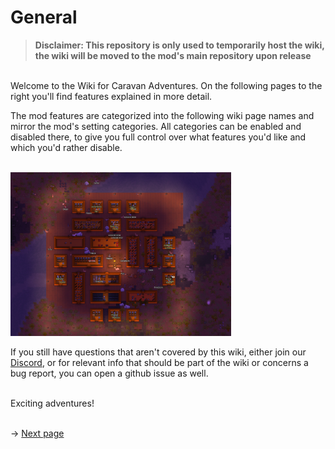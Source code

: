 # General

> **Disclaimer: This repository is only used to temporarily host the wiki, the wiki will be moved to the mod's main repository upon release** 

<br> Welcome to the Wiki for Caravan Adventures. On the following pages to the right you'll find features explained in more detail. 

The mod features are categorized into the following wiki page names and mirror the mod's setting categories. All categories can be enabled and disabled there, to give you full control over what features you'd like and which you'd rather disable.

<br><img src="Images\Camp2.png" alt="Camp2" width="70%"/>  

If you still have questions that aren't covered by this wiki, either join our [Discord](https://discord.gg/KwaRubs2kx), or for relevant info that should be part of the wiki or concerns a bug report, you can open a github issue as well. 

<br>Exciting adventures!

<br>-> <a href="2 Camping.md">Next page</a>


